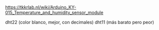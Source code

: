 https://tkkrlab.nl/wiki/Arduino_KY-015_Temperature_and_humidity_sensor_module

dht22 (color blanco, mejor, con decimales)
dht11 (más barato pero peor)
